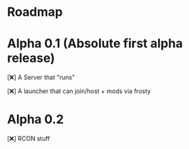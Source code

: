 # Roadmap

# Alpha 0.1 (Absolute first alpha release)

[❌] A Server that "runs"

[❌] A launcher that can join/host + mods via frosty

# Alpha 0.2

[❌] RCON stuff
